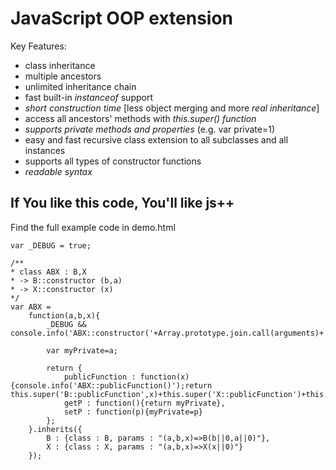 JavaScript OOP extension
========================
Key Features:
 + class inheritance
 + multiple ancestors
 + unlimited inheritance chain
 + fast built-in _instanceof_ support
 + _short construction time_ [less object merging and more _real inheritance_]
 + access all ancestors' methods with _this.super() function_
 + _supports private methods and properties_ (e.g. var private=1)
 + easy and fast recursive class extension to all subclasses and all instances
 + supports all types of constructor functions
 + _readable syntax_


## If You like this code, You'll like js++

Find the full example code in demo.html

	var _DEBUG = true;

	/**
	* class ABX : B,X
	* -> B::constructor (b,a)
	* -> X::constructor (x)
	*/
	var ABX = 
		function(a,b,x){
			_DEBUG && console.info('ABX::constructor('+Array.prototype.join.call(arguments)+')');

			var myPrivate=a;

			return {
				publicFunction : function(x){console.info('ABX::publicFunction()');return this.super('B::publicFunction',x)+this.super('X::publicFunction')+this.getP()},
				getP : function(){return myPrivate},
				setP : function(p){myPrivate=p}
			};
		}.inherits({
			B : {class : B, params : "(a,b,x)=>B(b||0,a||0)"},
			X : {class : X, params : "(a,b,x)=>X(x||0)"}
		});